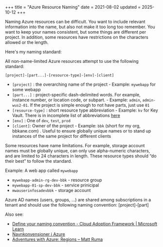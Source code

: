+++
title = "Azure Resource Naming"
date = 2021-08-02
updated = 2025-10-12
+++

Naming Azure resources can be difficult. You want to include relevant information into the name, but also not make it too long too remember. You want to keep your names consistent, but some things are different per project. In addition, some resources have restrictions on the characters allowed or the length.

Here's my naming standard:

All non-name-limited Azure resources attempt to use the following standard:

```
[project]-[part...]-[resource-type]-[env]-[client]
```

- `[project]` : the overarching name of the project -  Example: `mywebapp` for some webapp
- `[part...]` : project-specific dash-delimited words. For example, instance number, or location code, or subpart. - Example: `admin`, `admin-wus2-01`. If the project is simple enough to not have parts, just use `01`
- `[resource-type]` : short resource type abbreviation - Example: `kv` for Key Vault. There is in incomplete list of abbreviations [here](https://docs.microsoft.com/en-us/azure/cloud-adoption-framework/ready/azure-best-practices/resource-abbreviations)
- `[env]` : One of `dev`, `test`, `prod`
- `[client]`: Owner of the project - Example: `bbk` (short for my org, bbkane.com) . Useful to ensure globally unique names or to stand up instances of the same project for different clients

Some resources have name limitations. For example, storage account names must be globally unique, can only use alpha-numeric characters, and are limited to 24 characters in length. These resource types should “do their best” to follow the standard.

Example: A web app called `mywebapp`

- `mywebapp-admin-rg-dev-bbk` - resource group
- `mywebapp-01-sp-dev-bbk` - service prinicipal
- `mwauserinfosadevbbk`  - storage account

Azure AD names (users, groups, …) are shared among subscriptions in a tenant and should use the following naming convention: [project]-[part]

Also see:

- [Define your naming convention - Cloud Adoption Framework | Microsoft Learn](https://learn.microsoft.com/en-us/azure/cloud-adoption-framework/ready/azure-best-practices/resource-naming)
- [Navnkonvensjoner i Azure](https://www.ironstoneit.com/no/artikler/naming-conventions-for-azure)
- [Adventures with Azure: Regions – Matt Ruma](https://mattruma.com/adventures-with-azure-regions/)
